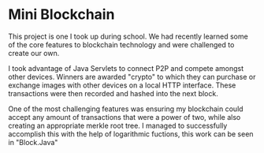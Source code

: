 # Mini Blockchain
This project is one I took up during school. We had recently learned some of the core features to blockchain technology and were challenged to create our own.

I took advantage of Java Servlets to connect P2P and compete amongst other devices. Winners are awarded "crypto" to which they can purchase or exchange images with other devices on a local HTTP interface. These transactions were then recorded and hashed into the next block.

One of the most challenging features was ensuring my blockchain could accept any amount of transactions that were a power of two, while also creating an appropriate merkle root tree. I managed to successfully accomplish this with the help of logarithmic fuctions, this work can be seen in "Block.Java"
